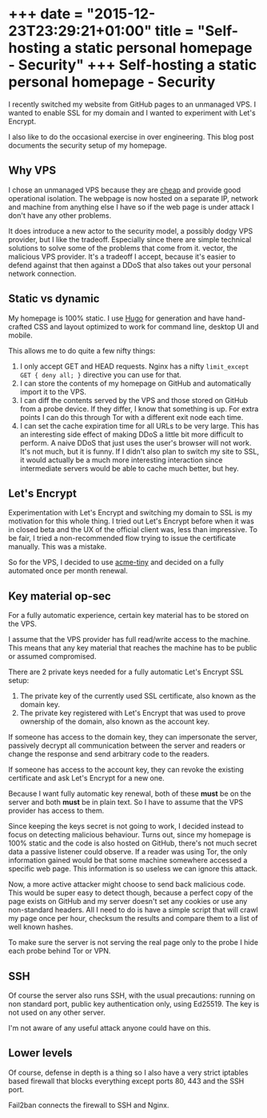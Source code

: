 +++
date = "2015-12-23T23:29:21+01:00"
title = "Self-hosting a static personal homepage - Security"
+++
Self-hosting a static personal homepage - Security
==================================================

I recently switched my website from GitHub pages to an unmanaged VPS. I wanted to enable SSL for my domain and I wanted to experiment with Let's Encrypt.

I also like to do the occasional exercise in over engineering. This blog post documents the security setup of my homepage.

Why VPS
-------

I chose an unmanaged VPS because they are [cheap](http://lowendbox.com/) and provide good operational isolation. The webpage is now hosted on a separate IP, network and machine from anything else I have so if the web page is under attack I don't have any other problems.

It does introduce a new actor to the security model, a possibly dodgy VPS provider, but I like the tradeoff. Especially since there are simple technical solutions to solve some of the problems that come from it. vector, the malicious VPS provider. It's a tradeoff I accept, because it's easier to defend against that then against a DDoS that also takes out your personal network connection.

Static vs dynamic
-----------------

My homepage is 100% static. I use [Hugo](https://gohugo.io/) for generation and have hand-crafted CSS and layout optimized to work for command line, desktop UI and mobile.

This allows me to do quite a few nifty things:

1.    I only accept GET and HEAD requests. Nginx has a nifty `limit_except GET { deny all; }` directive you can use for that.
2.    I can store the contents of my homepage on GitHub and automatically import it to the VPS.
3.    I can diff the contents served by the VPS and those stored on GitHub from a probe device. If they differ, I know that something is up. For extra points I can do this through Tor with a different exit node each time.
4.    I can set the cache expiration time for all URLs to be very large. This has an interesting side effect of making DDoS a little bit more difficult to perform. A naive DDoS that just uses the user's browser will not work. It's not much, but it is funny. If I didn't also plan to switch my site to SSL, it would actually be a much more interesting interaction since intermediate servers would be able to cache much better, but hey.

Let's Encrypt
-------------

Experimentation with Let's Encrypt and switching my domain to SSL is my motivation for this whole thing. I tried out Let's Encrypt before when it was in closed beta and the UX of the official client was, less than impressive. To be fair, I tried a non-recommended flow trying to issue the certificate manually. This was a mistake.

So for the VPS, I decided to use [acme-tiny](https://github.com/diafygi/acme-tiny) and decided on a fully automated once per month renewal.

Key material op-sec
-------------------

For a fully automatic experience, certain key material has to be stored on the VPS.

I assume that the VPS provider has full read/write access to the machine. This means that any key material that reaches the machine has to be public or assumed compromised.

There are 2 private keys needed for a fully automatic Let's Encrypt SSL setup:

1.    The private key of the currently used SSL certificate, also known as the domain key.
2.    The private key registered with Let's Encrypt that was used to prove ownership of the domain, also known as the account key.

If someone has access to the domain key, they can impersonate the server, passively decrypt all communication between the server and readers or change the response and send arbitrary code to the readers.

If someone has access to the account key, they can revoke the existing certificate and ask Let's Encrypt for a new one.

Because I want fully automatic key renewal, both of these **must** be on the server and both **must** be in plain text. So I have to assume that the VPS provider has access to them. 

Since keeping the keys secret is not going to work, I decided instead to focus on detecting malicious behaviour. Turns out, since my homepage is 100% static and the code is also hosted on GitHub, there's not much secret data a passive listener could observe. If a reader was using Tor, the only information gained would be that some machine somewhere accessed a specific web page. This information is so useless we can ignore this attack.

Now, a more active attacker might choose to send back malicious code. This would be super easy to detect though, because a perfect copy of the page exists on GitHub and my server doesn't set any cookies or use any non-standard headers. All I need to do is have a simple script that will crawl my page once per hour, checksum the results and compare them to a list of well known hashes.

To make sure the server is not serving the real page only to the probe I hide each probe behind Tor or VPN.

SSH
---

Of course the server also runs SSH, with the usual precautions: running on non standard port, public key authentication only, using Ed25519. The key is not used on any other server.

I'm not aware of any useful attack anyone could have on this.

Lower levels
------------

Of course, defense in depth is a thing so I also have a very strict iptables based firewall that blocks everything except ports 80, 443 and the SSH port.

Fail2ban connects the firewall to SSH and Nginx.
